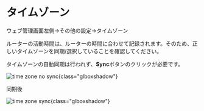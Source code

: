 # タイムゾーン

ウェブ管理画面左側->その他の設定->タイムゾーン

ルーターの活動時間は、ルーターの時間に合わせて記録されます。そのため、正しいタイムゾーンを同期/選択していることを確認してください。

タイムゾーンの自動同期は行われず、**Sync**ボタンのクリックが必要です。

![time zone no sync](https://static.gl-inet.com/docs/en/4/tutorials/time_zone/time_zone_no_sync.png){class="glboxshadow"}

同期後

![time zone sync](https://static.gl-inet.com/docs/en/4/tutorials/time_zone/time_zone_sync.png){class="glboxshadow"}
